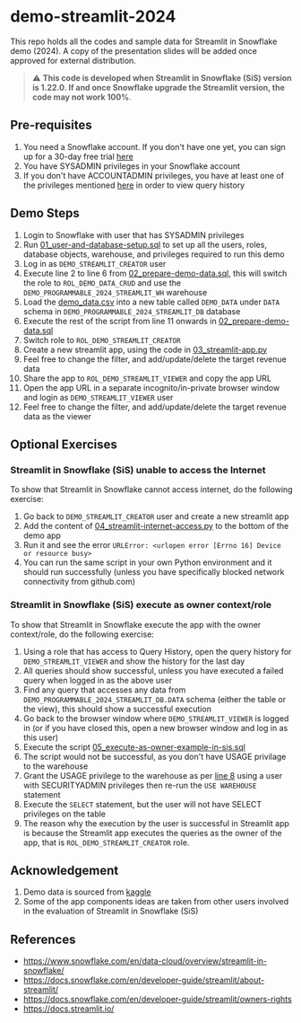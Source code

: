 # demo-streamlit-2024
This repo holds all the codes and sample data for Streamlit in Snowflake demo (2024). A copy of the presentation slides will be added once approved for external distribution.
> ⚠️ **This code is developed when Streamlit in Snowflake (SiS) version is 1.22.0. If and once Snowflake upgrade the Streamlit version, the code may not work 100%**.

## Pre-requisites
1. You need a Snowflake account. If you don't have one yet, you can sign up for a 30-day free trial [here](https://signup.snowflake.com/)
2. You have SYSADMIN privileges in your Snowflake account
3. If you don't have ACCOUNTADMIN privileges, you have at least one of the privileges mentioned [here](https://docs.snowflake.com/en/user-guide/ui-snowsight-activity#privileges-required-to-view-query-history) in order to view query history

## Demo Steps
1. Login to Snowflake with user that has SYSADMIN privileges
2. Run [01_user-and-database-setup.sql](https://github.com/ignatiusw/demo-streamlit-2024/blob/main/script/01_user-and-database-setup.sql) to set up all the users, roles, database objects, warehouse, and privileges required to run this demo
3. Log in as `DEMO_STREAMLIT_CREATOR` user
4. Execute line 2 to line 6 from [02_prepare-demo-data.sql](https://github.com/ignatiusw/demo-streamlit-2024/blob/main/script/02_prepare-demo-data.sql#L2-L6), this will switch the role to `ROL_DEMO_DATA_CRUD` and use the `DEMO_PROGRAMMABLE_2024_STREAMLIT_WH` warehouse
5. Load the [demo_data.csv](https://raw.githubusercontent.com/ignatiusw/demo-streamlit-2024/main/data/demo_data.csv) into a new table called `DEMO_DATA` under `DATA` schema in `DEMO_PROGRAMMABLE_2024_STREAMLIT_DB` database
6. Execute the rest of the script from line 11 onwards in [02_prepare-demo-data.sql](https://github.com/ignatiusw/demo-streamlit-2024/blob/main/script/02_prepare-demo-data.sql#L11)
7. Switch role to `ROL_DEMO_STREAMLIT_CREATOR`
8. Create a new streamlit app, using the code in [03_streamlit-app.py](https://github.com/ignatiusw/demo-streamlit-2024/blob/main/script/03_streamlit-app.py)
9. Feel free to change the filter, and add/update/delete the target revenue data
10. Share the app to `ROL_DEMO_STREAMLIT_VIEWER` and copy the app URL
11. Open the app URL in a separate incognito/in-private browser window and login as `DEMO_STREAMLIT_VIEWER` user
12. Feel free to change the filter, and add/update/delete the target revenue data as the viewer

## Optional Exercises

### Streamlit in Snowflake (SiS) unable to access the Internet
To show that Streamlit in Snowflake cannot access internet, do the following exercise:
1. Go back to `DEMO_STREAMLIT_CREATOR` user and create a new streamlit app
2. Add the content of [04_streamlit-internet-access.py](https://github.com/ignatiusw/demo-streamlit-2024/blob/main/script/04_streamlit-internet-access.py) to the bottom of the demo app
3. Run it and see the error `URLError: <urlopen error [Errno 16] Device or resource busy>`
4. You can run the same script in your own Python environment and it should run successfully (unless you have specifically blocked network connectivity from github.com)

### Streamlit in Snowflake (SiS) execute as owner context/role
To show that Streamlit in Snowflake execute the app with the owner context/role, do the following exercise:
1. Using a role that has access to Query History, open the query history for `DEMO_STREAMLIT_VIEWER` and show the history for the last day
2. All queries should show successful, unless you have executed a failed query when logged in as the above user
3. Find any query that accesses any data from `DEMO_PROGRAMMABLE_2024_STREAMLIT_DB.DATA` schema (either the table or the view), this should show a successful execution
4. Go back to the browser window where `DEMO_STREAMLIT_VIEWER` is logged in (or if you have closed this, open a new browser window and log in as this user)
5. Execute the script [05_execute-as-owner-example-in-sis.sql](https://github.com/ignatiusw/demo-streamlit-2024/blob/main/script/05_execute-as-owner-example-in-sis.sql)
6. The script would not be successful, as you don't have USAGE privilage to the warehouse
7. Grant the USAGE privilege to the warehouse as per [line 8](https://github.com/ignatiusw/demo-streamlit-2024/blob/809a6f03fd4678d61353a4ea93885f1c732b977d/script/05_execute-as-owner-example-in-sis.sql#L8) using a user with SECURITYADMIN privileges then re-run the `USE WAREHOUSE` statement
8. Execute the `SELECT` statement, but the user will not have SELECT privileges on the table
9. The reason why the execution by the user is successful in Streamlit app is because the Streamlit app executes the queries as the owner of the app, that is `ROL_DEMO_STREAMLIT_CREATOR` role.

## Acknowledgement
1. Demo data is sourced from [kaggle](https://www.kaggle.com/datasets/ankitab18/coles-supermarket-sales?resource=download)
2. Some of the app components ideas are taken from other users involved in the evaluation of Streamlit in Snowflake (SiS)

## References
* https://www.snowflake.com/en/data-cloud/overview/streamlit-in-snowflake/
* https://docs.snowflake.com/en/developer-guide/streamlit/about-streamlit/
* https://docs.snowflake.com/en/developer-guide/streamlit/owners-rights
* https://docs.streamlit.io/
